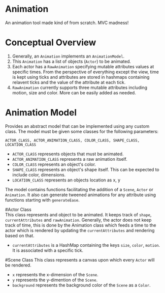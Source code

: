 # Animation

An animation tool made kind of from scratch. MVC madness!

# Conceptual Overview
1. Generally, an `Animation` implements an `AnimationModel`.  
2. This `Animation` has a list of objects (`Actor`) to be animated. 
3. Each actor has a `RawAnimation` specifying mutable attributes values at specific times.
From the perspective of everything except the view, time is kept using ticks and attributes are
stored in hashmaps containing relavent ticks and the value of the attribute at each tick. 
4. `RawAnimation` currently supports three mutable attributes including motion, size and color. 
More can be easily added as needed.  

# Animation Model
Provides an abstract model that can be implemented using any custom class. The model must be given
some classes for the following parameters: 

`ACTOR_CLASS, ACTOR_ANIMATION_CLASS, COLOR_CLASS, SHAPE_CLASS, LOCATION_CLASS`  

* `ACTOR_CLASS` represents objects that must be animated.  
* `ACTOR_ANIMATION_CLASS` represents a raw animation itself.  
* `COLOR_CLASS` represents an object's color.  
* `SHAPE_CLASS` represents an object's shape itself. This can be expected to include color, dimensions.  
* `LOCATION_CLASS` represents an objects location as x, y

The model contains functions facilitating the addition of a `Scene`, `Actor` or `Animation`.
It also can generate tweened animations for any attribute using functions starting with `generateEase`.  


#Actor Class  
This class represents and object to be animated. It keeps track of `shape`, `currentAttributes` and `rawAnimation`.
Generally, the actor does not keep track of time, this is done by the Animation class which feeds
a time to the actor which is rendered by updating the `currentAttributes` and rendering based on that. 

* `currentAttributes` is a HashMap containing the keys `size`, `color`, `motion`. It is associated with a specific tick.   


#Scene Class
This class represents a canvas upon which every `Actor` will be rendered.  

* `x` represents the x-dimension of the `Scene`.  
* `y` represents the y-dimention of the `Scene`.  
* `background` represents the background color of the `Scene` as a `Color`. 

